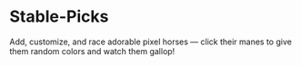 # Stable-Picks
Add, customize, and race adorable pixel horses — click their manes to give them random colors and watch them gallop!
